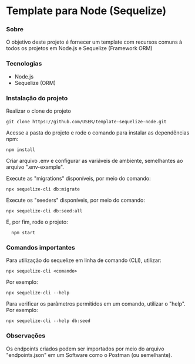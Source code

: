 # Template para Node (Sequelize)

### Sobre

O objetivo deste projeto é fornecer um template com recursos comuns à todos os projetos em Node.js e Sequelize (Framework ORM)

### Tecnologias

- Node.js
- Sequelize (ORM)

### Instalação do projeto

Realizar o clone do projeto

    git clone https://github.com/USER/template-sequelize-node.git

Acesse a pasta do projeto e rode o comando para instalar as dependências npm:

    npm install

Criar arquivo .env e configurar as variáveis de ambiente, semelhantes ao arquivo ".env-example".

Execute as "migrations" disponíveis, por meio do comando:

    npx sequelize-cli db:migrate

Execute os "seeders" disponíveis, por meio do comando:

    npx sequelize-cli db:seed:all

E, por fim, rode o projeto:

```
  npm start
```

### Comandos importantes

Para utilização do sequelize em linha de comando (CLI), utilizar:

    npx sequelize-cli <comando>

Por exemplo:

    npx sequelize-cli --help

Para verificar os parâmetros permitidos em um comando, utilizar o "help". Por exemplo:

    npx sequelize-cli --help db:seed

### Observações

Os endpoints criados podem ser importados por meio do arquivo "endpoints.json" em um Software como o Postman (ou semelhante).

